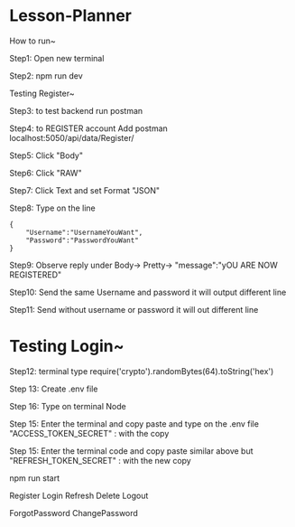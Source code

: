 # Lesson-Planner 

How to run~

Step1: Open new terminal

Step2: npm run dev

Testing Register~

Step3: to test backend run postman

Step4: to REGISTER account Add postman localhost:5050/api/data/Register/

Step5: Click "Body"

Step6: Click "RAW"

Step7: Click Text and set Format "JSON"

Step8: Type on the line

```
{
    "Username":"UsernameYouWant",
    "Password":"PasswordYouWant"
}
```

Step9: Observe reply under Body-> Pretty-> "message":"yOU ARE NOW REGISTERED"

Step10: Send the same Username and password it will output different line

Step11: Send without username or password it will out different line

# Testing Login~

Step12: terminal type require('crypto').randomBytes(64).toString('hex')

Step 13: Create .env file

Step 16: Type on terminal Node

Step 15: Enter the terminal and copy paste and type on the .env file "ACCESS_TOKEN_SECRET" : with the copy

Step 15: Enter the terminal code and copy paste similar above but "REFRESH_TOKEN_SECRET" : with the new copy


npm run start


Register
Login
Refresh
Delete
Logout


ForgotPassword
ChangePassword

